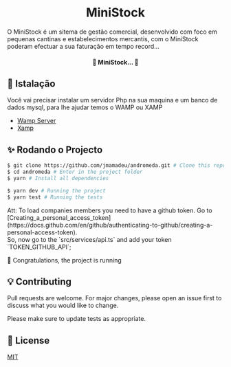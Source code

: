 <h1 align="center">
  MiniStock
</h1>

O MiniStock é um sitema de gestão comercial, desenvolvido com foco em pequenas cantinas e estabelecimentos mercantis, com o MiniStock poderam efectuar a sua faturação em tempo record...

<h4 align="center"> 
	🚧 MiniStock...  🚧
</h4>

## :construction_worker: Istalação

Você vai precisar instalar um servidor Php na sua maquina e um banco de dados mysql, para lhe ajudar temos o WAMP ou XAMP

- [Wamp Server](https://www.wampserver.com/en/)
- [Xamp](https://www.apachefriends.org/download.html)

## :sparkles: Rodando o Projecto

```bash
$ git clone https://github.com/jmamadeu/andromeda.git # Clone this repository to your machine
$ cd andromeda # Enter in the project folder
$ yarn # Install all dependencies

$ yarn dev # Running the project
$ yarn test # Running the tests
```

<p>
Att: To load companies members you need to have a github token. Go to [Creating_a_personal_access_token](https://docs.github.com/en/github/authenticating-to-github/creating-a-personal-access-token).
<br />
So, now go to the `src/services/api.ts` and add your token  `TOKEN_GITHUB_API`;

</p>

:tada: Congratulations, the project is running

## :bulb: Contributing

Pull requests are welcome. For major changes, please open an issue first to discuss what you would like to change.

Please make sure to update tests as appropriate.

## :bookmark: License

[MIT](https://choosealicense.com/licenses/mit/)
